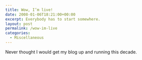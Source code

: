 ```yaml
---
title: Wow, I’m live!
date: 2008-01-06T18:21:00+00:00
excerpt: Everybody has to start somewhere.
layout: post
permalink: /wow-im-live
categories:
  - Miscellaneous
---
```

Never thought I would get my blog up and running this decade.